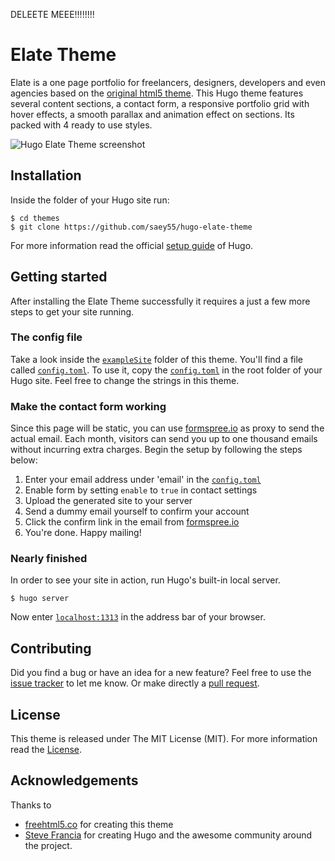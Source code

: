 DELEETE MEEE!!!!!!!!


# Elate Theme
Elate is a one page portfolio for freelancers, designers, developers and even agencies based on the [original html5 theme](//freehtml5.co/elate-free-html5-bootstrap-template/). 
This Hugo theme features several content sections, a contact form, a responsive portfolio grid with hover effects, a smooth parallax and animation effect on sections. Its packed with 4 ready to use styles.

![Hugo Elate Theme screenshot](https://raw.githubusercontent.com/saey55/hugo-elate-theme/master/images/screenshot.png)

## Installation

Inside the folder of your Hugo site run:

    $ cd themes
    $ git clone https://github.com/saey55/hugo-elate-theme

For more information read the official [setup guide](//gohugo.io/overview/installing/) of Hugo.

## Getting started

After installing the Elate Theme successfully it requires a just a few more steps to get your site running.


### The config file

Take a look inside the [`exampleSite`](//github.com/saey55/hugo-elate-theme/tree/master/exampleSite) folder of this theme. You'll find a file called [`config.toml`](//github.com/saey55/hugo-elate-theme/blob/master/exampleSite/config.toml). To use it, copy the [`config.toml`](//github.com/saey55/hugo-elate-theme/blob/master/exampleSite/config.toml) in the root folder of your Hugo site. Feel free to change the strings in this theme.

### Make the contact form working

Since this page will be static, you can use [formspree.io](//formspree.io/) as proxy to send the actual email. Each month, visitors can send you up to one thousand emails without incurring extra charges. Begin the setup by following the steps below:

1. Enter your email address under 'email' in the [`config.toml`](//github.com/saey55/hugo-elate-theme/blob/master/exampleSite/config.toml)
2. Enable form by setting `enable` to `true` in contact settings
3. Upload the generated site to your server
4. Send a dummy email yourself to confirm your account
5. Click the confirm link in the email from [formspree.io](//formspree.io/)
6. You're done. Happy mailing!

### Nearly finished

In order to see your site in action, run Hugo's built-in local server. 

    $ hugo server

Now enter [`localhost:1313`](http://localhost:1313/) in the address bar of your browser.


## Contributing

Did you find a bug or have an idea for a new feature? Feel free to use the [issue tracker](//github.com/saey55/hugo-elate-theme/issues) to let me know. Or make directly a [pull request](//github.com/saey55/hugo-elate-theme/pulls).

## License

This theme is released under The MIT License (MIT). For more information read the [License](//github.com/saey55/hugo-elate-theme/blob/master/LICENSE.md).

## Acknowledgements

Thanks to 

- [freehtml5.co](//freehtml5.co) for creating this theme
- [Steve Francia](//github.com/spf13) for creating Hugo and the awesome community around the project.
